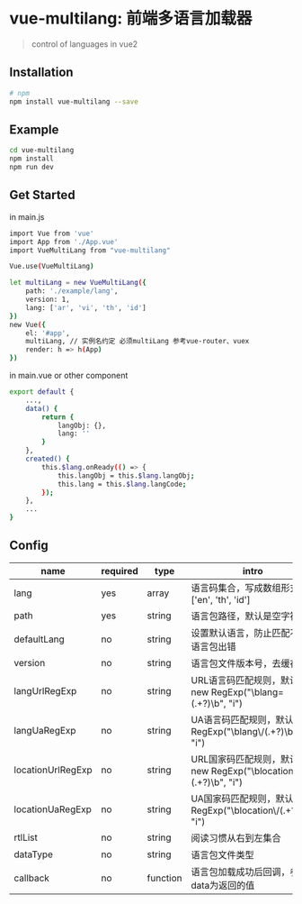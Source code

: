 # vue-multilang: 前端多语言加载器
> control of languages in vue2

## Installation

```bash
# npm
npm install vue-multilang --save
```

## Example

```bash
cd vue-multilang
npm install
npm run dev
```

## Get Started

in main.js
```bash
import Vue from 'vue'
import App from './App.vue'
import VueMultiLang from "vue-multilang"

Vue.use(VueMultiLang)

let multiLang = new VueMultiLang({
    path: './example/lang',
    version: 1,
    lang: ['ar', 'vi', 'th', 'id']
})
new Vue({
    el: '#app',
    multiLang, // 实例名约定 必须multiLang 参考vue-router、vuex
    render: h => h(App)
})
```

in main.vue or other component
```bash
export default {
    ...,
    data() {
        return {
            langObj: {},
            lang: ''
        }
    },
    created() {
        this.$lang.onReady(() => {
            this.langObj = this.$lang.langObj;
            this.lang = this.$lang.langCode;
        });
    },
    ...
}
```

## Config
|name|required|type|intro|
|-----|-----|-----|-----|
|lang|yes|array|语言码集合，写成数组形式['en', 'th', 'id']|
|path|yes|string|语言包路径，默认是空字符串|
|defaultLang|no|string|设置默认语言，防止匹配不到语言包出错|
|version|no|string|语言包文件版本号，去缓存|
|langUrlRegExp|no|string|URL语言码匹配规则，默认new RegExp("\\blang=(.+?)\\b", "i")|
|langUaRegExp|no|string|UA语言码匹配规则，默认new RegExp("\\blang\\/(.+?)\\b", "i")|
|locationUrlRegExp|no|string|URL国家码匹配规则，默认new RegExp("\\blocation=(.+?)\\b", "i")|
|locationUaRegExp|no|string|UA国家码匹配规则，默认new RegExp("\\blocation\\/(.+?)\\b", "i")|
|rtlList|no|string|阅读习惯从右到左集合|
|dataType|no|string|语言包文件类型|
|callback|no|function|语言包加载成功后回调，参数data为返回的值|